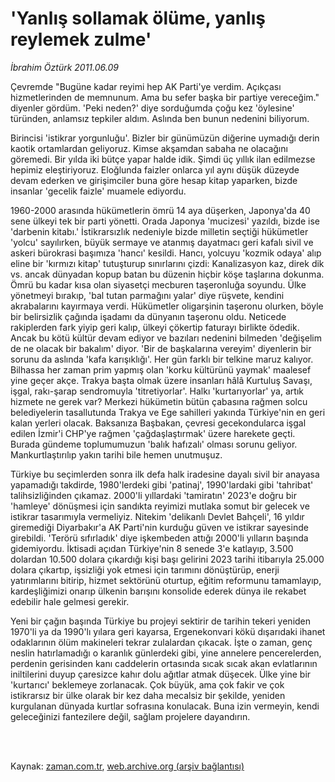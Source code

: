 # 'Yanlış sollamak ölüme, yanlış reylemek zulme'

*İbrahim Öztürk 2011.06.09*

<td class="columnist-detail">
<p>Çevremde "Bugüne kadar reyimi hep AK Parti'ye verdim. Açıkçası hizmetlerinden de memnunum. Ama bu sefer başka bir partiye vereceğim." diyenler gördüm. 'Peki neden?' diye sorduğumda çoğu kez 'öylesine' türünden, anlamsız tepkiler aldım. Aslında ben bunun nedenini biliyorum.</p>
<p>
<div id="haberMetinDiv">
<p>Birincisi 'istikrar yorgunluğu'. Bizler bir günümüzün diğerine uymadığı derin kaotik ortamlardan geliyoruz. Kimse akşamdan sabaha ne olacağını göremedi. Bir yılda iki bütçe yapar halde idik. Şimdi üç yıllık ilan edilmezse hepimiz eleştiriyoruz. Eloğlunda faizler onlarca yıl aynı düşük düzeyde devam ederken ve girişimciler buna göre hesap kitap yaparken, bizde insanlar 'gecelik faizle' muamele ediyordu.
<p> 1960-2000 arasında hükümetlerin ömrü 14 aya düşerken, Japonya'da 40 sene ülkeyi tek bir parti yönetti. Orada Japonya 'mucizesi' yazıldı, bizde ise 'darbenin kitabı.' İstikrarsızlık nedeniyle bizde milletin seçtiği hükümetler 'yolcu' sayılırken, büyük sermaye ve atanmış dayatmacı geri kafalı sivil ve askeri bürokrasi başımıza 'hancı' kesildi. Hancı, yolcuyu 'kozmik odaya' alıp eline bir 'kırmızı kitap' tutuşturup sınırlarını çizdi: Kanalizasyon kaz, direk dik vs. ancak dünyadan kopup batan bu düzenin hiçbir köşe taşlarına dokunma. Ömrü bu kadar kısa olan siyasetçi mecburen taşeronluğa soyundu. Ülke yönetmeyi bırakıp, 'bal tutan parmağını yalar' diye rüşvete, kendini akrabalarını kayırmaya verdi. Hükümetler oligarşinin taşeronu olurken, böyle bir belirsizlik çağında işadamı da dünyanın taşeronu oldu. Neticede rakiplerden fark yiyip geri kalıp, ülkeyi çökertip faturayı birlikte ödedik. Ancak bu kötü kültür devam ediyor ve bazıları nedenini bilmeden 'değişelim de ne olacak bir bakalım' diyor. 'Bir de başkalarına vereyim' diyenlerin bir sorunu da aslında 'kafa karışıklığı'. Her gün farklı bir telkine maruz kalıyor. Bilhassa her zaman prim yapmış olan 'korku kültürünü yaymak' maalesef yine geçer akçe. Trakya başta olmak üzere insanları hâlâ Kurtuluş Savaşı, işgal, rakı-şarap sendromuyla 'titretiyorlar'. Halkı 'kurtarıyorlar' ya, artık hizmete ne gerek var? Merkezi hükümetin bütün çabasına rağmen solcu belediyelerin tasallutunda Trakya ve Ege sahilleri yakında Türkiye'nin en geri kalan yerleri olacak. Baksanıza Başbakan, çevresi gecekondularca işgal edilen İzmir'i CHP'ye rağmen 'çağdaşlaştırmak' üzere harekete geçti. Burada gündeme toplumumuzun 'balık hafızalı' olması sorunu geliyor. Mankurtlaştırılıp yakın tarihi bile hemen unutmuşuz.
<p> Türkiye bu seçimlerden sonra ilk defa halk iradesine dayalı sivil bir anayasa yapamadığı takdirde, 1980'lerdeki gibi 'patinaj', 1990'lardaki gibi 'tahribat' talihsizliğinden çıkamaz. 2000'li yıllardaki 'tamiratın' 2023'e doğru bir 'hamleye' dönüşmesi için sandıkta reyimizi mutlaka somut bir gelecek ve istikrar tasarımıyla vermeliyiz. Nitekim 'delikanlı Devlet Bahçeli', 16 yıldır giremediği Diyarbakır'a AK Parti'nin kurduğu güven ve istikrar sayesinde girebildi. 'Terörü sıfırladık' diye işkembeden attığı 2000'li yılların başında gidemiyordu. İktisadi açıdan Türkiye'nin 8 senede 3'e katlayıp, 3.500 dolardan 10.500 dolara çıkardığı kişi başı gelirini 2023 tarihi itibarıyla 25.000 dolara çıkartıp, işsizliği yok etmesi için tarımını dönüştürüp, enerji yatırımlarını bitirip, hizmet sektörünü oturtup, eğitim reformunu tamamlayıp, kardeşliğimizi onarıp ülkenin barışını konsolide ederek dünya ile rekabet edebilir hale gelmesi gerekir.
<p> Yeni bir çağın başında Türkiye bu projeyi sektirir de tarihin tekeri yeniden 1970'li ya da 1990'lı yılara geri kayarsa, Ergenekonvari kökü dışarıdaki ihanet odaklarının ölüm makineleri tekrar zulalardan çıkacak. İşte o zaman, genç neslin hatırlamadığı o karanlık günlerdeki gibi, yine annelere pencerelerden, perdenin gerisinden kanı caddelerin ortasında sıcak sıcak akan evlatlarının iniltilerini duyup çaresizce kahır dolu ağıtlar atmak düşecek. Ülke yine bir 'kurtarıcı' beklemeye zorlanacak. Çok büyük, ama çok fakir ve çok istikrarsız bir ülke olarak bir kez daha mecalsiz bir şekilde, yeniden kurgulanan dünyada kurtlar sofrasına konulacak. Buna izin vermeyin, kendi geleceğinizi fantezilere değil, sağlam projelere dayandırın. </p></p></p></p></div>
</p>


<p><br>
		 </br></p></td>

Kaynak: [zaman.com.tr](http://zaman.com.tr/yazar.do?yazino=1144624), [web.archive.org (arşiv bağlantısı)](http://web.archive.org/web/20120309184851/http://www.zaman.com.tr/yazar.do?yazino=1144624)
